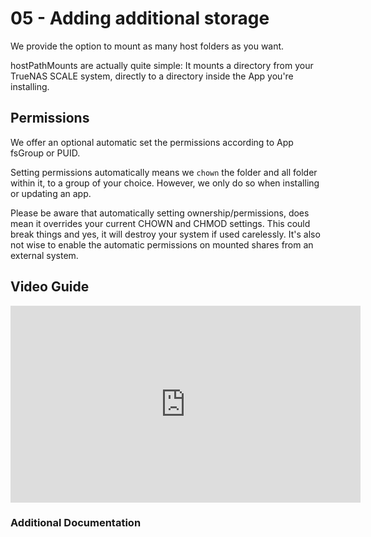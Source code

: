 # 05 - Adding additional storage

We  provide the option to mount as many host folders as you want.

hostPathMounts are actually quite simple:
It mounts a directory from your TrueNAS SCALE system, directly to a directory inside the App you're installing.

## Permissions

We offer an optional automatic set the permissions according to App fsGroup or PUID.

Setting permissions automatically means we `chown` the folder and all folder within it, to a group of your choice.
However, we only do so when installing or updating an app.

Please be aware that automatically setting ownership/permissions, does mean it overrides your current CHOWN and CHMOD settings. This could break things and yes, it will destroy your system if used carelessly. It's also not wise to enable the automatic permissions on mounted shares from an external system.

## Video Guide

<iframe width="560" height="315" src="https://www.youtube.com/embed/aktv1r-KRI0" title="YouTube video player" frameborder="0" allow="accelerometer; autoplay; clipboard-write; encrypted-media; gyroscope; picture-in-picture" allowfullscreen></iframe>

### Additional Documentation
